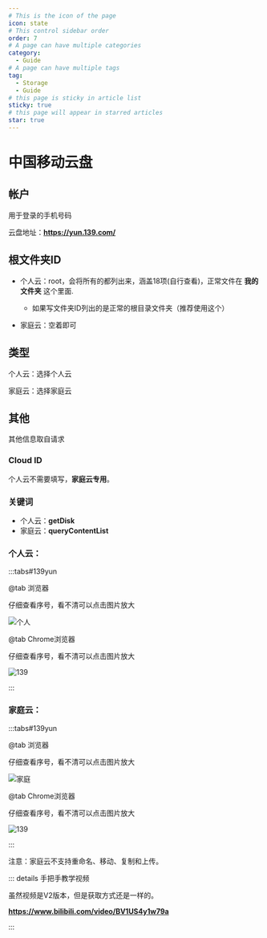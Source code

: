 ```yaml
---
# This is the icon of the page
icon: state
# This control sidebar order
order: 7
# A page can have multiple categories
category:
  - Guide
# A page can have multiple tags
tag:
  - Storage
  - Guide
# this page is sticky in article list
sticky: true
# this page will appear in starred articles
star: true
---
```


# 中国移动云盘

## 帐户

用于登录的手机号码

云盘地址：**https://yun.139.com/**

## 根文件夹ID

- 个人云：root，会将所有的都列出来，涵盖18项(自行查看)，正常文件在 **我的文件夹** 这个里面.
  - 如果写文件夹ID列出的是正常的根目录文件夹（推荐使用这个）

- 家庭云：空着即可

## 类型

个人云：选择个人云

家庭云：选择家庭云

## 其他

其他信息取自请求

### Cloud ID

个人云不需要填写，**家庭云专用**。

### 关键词

- 个人云：**getDisk**
- 家庭云：**queryContentList**

### 个人云：

:::tabs#139yun

@tab 浏览器

仔细查看序号，看不清可以点击图片放大

![个人](/img/drivers/139-personal.png)

@tab  Chrome浏览器

仔细查看序号，看不清可以点击图片放大

![139](/img/drivers/139/139-1.png)


:::

### 家庭云：

:::tabs#139yun

@tab 浏览器

仔细查看序号，看不清可以点击图片放大

![家庭](/img/drivers/139-family.png)



@tab  Chrome浏览器

仔细查看序号，看不清可以点击图片放大

![139](/img/drivers/139/139-2.png)

:::

注意：家庭云不支持重命名、移动、复制和上传。

::: details 手把手教学视频

虽然视频是V2版本，但是获取方式还是一样的。

**https://www.bilibili.com/video/BV1US4y1w79a**

:::
